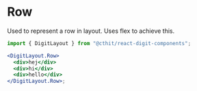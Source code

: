 # Row

Used to represent a row in layout. Uses flex to achieve this.

```jsx
import { DigitLayout } from "@cthit/react-digit-components";

<DigitLayout.Row>
  <div>hej</div>
  <div>hi</div>
  <div>hello</div>
</DigitLayout.Row>;
```
